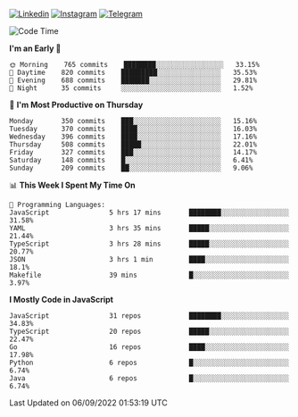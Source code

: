 [![Linkedin](https://img.shields.io/badge/-Archie-blue?style=flat-square&labelColor=gray&logo=Linkedin&logoColor=white&link=https://www.linkedin.com/in/archisdi)](https://www.linkedin.com/in/archisdi)
[![Instagram](https://img.shields.io/badge/-@archisdi-orange?style=flat-square&labelColor=gray&logo=Instagram&logoColor=white&link=https://www.instagram.com/archisdi)](https://www.instagram.com/archisdi)
[![Telegram](https://img.shields.io/badge/-aai-informational?style=flat-square&labelColor=gray&logo=telegram&logoColor=white&link=https://t.me/archisdi)](https://t.me/archisdi)

<!--START_SECTION:waka-->
![Code Time](http://img.shields.io/badge/Code%20Time-1%2C628%20hrs%2029%20mins-blue)

**I'm an Early 🐤** 

```text
🌞 Morning    765 commits    ████████░░░░░░░░░░░░░░░░░   33.15% 
🌆 Daytime    820 commits    █████████░░░░░░░░░░░░░░░░   35.53% 
🌃 Evening    688 commits    ███████░░░░░░░░░░░░░░░░░░   29.81% 
🌙 Night      35 commits     ░░░░░░░░░░░░░░░░░░░░░░░░░   1.52%

```
📅 **I'm Most Productive on Thursday** 

```text
Monday       350 commits    ███░░░░░░░░░░░░░░░░░░░░░░   15.16% 
Tuesday      370 commits    ████░░░░░░░░░░░░░░░░░░░░░   16.03% 
Wednesday    396 commits    ████░░░░░░░░░░░░░░░░░░░░░   17.16% 
Thursday     508 commits    █████░░░░░░░░░░░░░░░░░░░░   22.01% 
Friday       327 commits    ███░░░░░░░░░░░░░░░░░░░░░░   14.17% 
Saturday     148 commits    █░░░░░░░░░░░░░░░░░░░░░░░░   6.41% 
Sunday       209 commits    ██░░░░░░░░░░░░░░░░░░░░░░░   9.06%

```


📊 **This Week I Spent My Time On** 

```text
💬 Programming Languages: 
JavaScript               5 hrs 17 mins       ████████░░░░░░░░░░░░░░░░░   31.58% 
YAML                     3 hrs 35 mins       █████░░░░░░░░░░░░░░░░░░░░   21.44% 
TypeScript               3 hrs 28 mins       █████░░░░░░░░░░░░░░░░░░░░   20.77% 
JSON                     3 hrs 1 min         ████░░░░░░░░░░░░░░░░░░░░░   18.1% 
Makefile                 39 mins             █░░░░░░░░░░░░░░░░░░░░░░░░   3.97%

```

**I Mostly Code in JavaScript** 

```text
JavaScript               31 repos            ████████░░░░░░░░░░░░░░░░░   34.83% 
TypeScript               20 repos            █████░░░░░░░░░░░░░░░░░░░░   22.47% 
Go                       16 repos            ████░░░░░░░░░░░░░░░░░░░░░   17.98% 
Python                   6 repos             █░░░░░░░░░░░░░░░░░░░░░░░░   6.74% 
Java                     6 repos             █░░░░░░░░░░░░░░░░░░░░░░░░   6.74%

```



 Last Updated on 06/09/2022 01:53:19 UTC
<!--END_SECTION:waka-->
